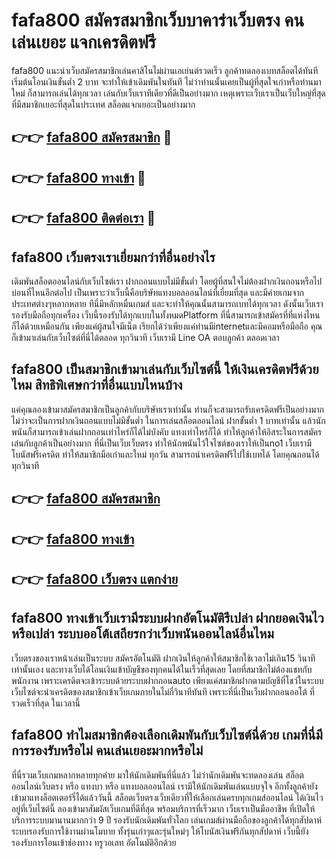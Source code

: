 # fafa800 สมัครสมาชิกเว็บบาคาร่าเว็บตรง คนเล่นเยอะ แจกเครดิตฟรี

fafa800 แนะนำเว็บสมัครสมาชิกเล่นคาสิโนไม่ผ่านเอเย่นต์รวดเร็ว ลูกค้าทดลองเบทสล็อตได้ทันทีเริ่มต้นโอนเงินขั้นต่ำ 2 บาท จะทำให้เข้าเดิมพันในทันที ไม่ว่าท่านนั้นเคยเป็นผู้ที่สุดใจเก่าหรือท่านมาใหม่ ก็สามารถเล่นได้ทุกเวลา เล่นกับเว็บเราทีเดียวที่ดีเป็นอย่างมาก เหตุเพราะเว็บเราเป็นเว็บใหญ่ที่สุดที่มีสมาชิกเยอะที่สุดในประเทศ สล็อตแจกเยอะเป็นอย่างมาก

## 👉👉 [fafa800 สมัครสมาชิก](https://bit.ly/3Ckzg5n) 🎰
## 👉👉 [fafa800 ทางเข้า](https://bit.ly/3Ckzg5n) 🎰
## 👉👉 [fafa800 ติดต่อเรา](https://bit.ly/3Ckzg5n) 🎰

## fafa800 เว็บตรงเราเยี่ยมกว่าที่อื่นอย่างไร
เดิมพันสล็อตออนไลน์กับเว็บไซต์เรา ฝากถอนแบบไม่มีขั้นต่ำ โดยผู้ที่สนใจไม่ต้องฝากเงินถอนหรือไปบ่อนที่ไหนอีกต่อไป เป็นเพราะว่าเว็บนี้คือบริษัทแทงบอลออนไลน์ที่เยี่ยมที่สุด และมีค่ายเกมจากประเทศต่างๆหลากหลาย ทีนี่มีหลักหมื่นเกมส์ และจะทำให้คุณนั้นสามารถเบทได้ทุกเวลา ดังนั้นเว็บเรารองรับมือถือทุกเครื่อง เว็บนี้รองรับได้ทุกแบบในทั้งหมดPlatform ที่นี่สามารถเข้าสมัครที่ที่แห่งไหนก็ได้ด้วยเหมือนกัน เพียงแค่ผู้สนใจมีเน็ต เรียกได้ว่าเพียงแค่ท่านมีinternetและมีคอมหรือมือถือ คุณก็เข้ามาเล่นกับเว็บไซต์ที่นี่ได้ตลอด ทุกวินาที เว็บเรามี Line OA ตอบลูกค้า ตลอดเวลา

## fafa800 เป็นสมาชิกเข้ามาเล่นกับเว็บไซต์นี้ ให้เงินเครดิตฟรีด้วยไหม สิทธิพิเศษกว่าที่อื่นแบบไหนบ้าง
แค่คุณลองเข้ามาสมัครสมาชิกเป็นลูกค้ากับบริษัทเราเท่านั้น ท่านก็จะสามารถรับเครดิตฟรีเป็นอย่างมาก ไม่ว่าจะเป็นการฝากเงินถอนแบบไม่มีขั้นต่ำ ในการเล่นสล็อตออนไลน์ ฝากขั้นต่ำ 1 บาทเท่านั้น แล้วนักพนันก็สามารถเข้าเล่นฝากถอนเท่าไหร่ก็ได้ไม่บังคับ แทงเท่าไหร่ก็ได้ ทำให้ลูกค้าให้อิสระในการสมัครเล่นกับลูกค้าเป็นอย่างมาก ที่นี่เป็นเว็บเว็บตรง ทำให้นักพนันไว้ใจไซต์ของเราให้เป็นno1 เว็บเรามีโบนัสฟรีเครดิต ทำให้สมาชิกมือเก่าและใหม่ ทุกวัน สามารถนำเครดิตฟรีไปใช้เบทได้ โดยคุณถอนได้ทุกวินาที

## 👉👉 [fafa800 สมัครสมาชิก](https://bit.ly/3Ckzg5n)
## 👉👉 [fafa800 ทางเข้า](https://bit.ly/3Ckzg5n)
## 👉👉 [fafa800 เว็บตรง แตกง่าย](https://bit.ly/3Ckzg5n)

## fafa800 ทางเข้าเว็บเรามีระบบฝากอัตโนมัติรึเปล่า ฝากยอดเงินไวหรือเปล่า ระบบออโต้เสถียรกว่าเว็บพนันออนไลน์อื่นไหม
เว็บตรงของเราหน้าเล่นเป็นระบบ สมัครอัตโนมัติ ฝากเงินให้ลูกค้าให้สมาชิกใช้เวลาไม่เกิน15 วินาทีเท่านั้นเอง และทางเว็บได้โอนเงินเข้าบัญชีของทุกคนได้ในเร็วที่สุดเลย โดยที่สมาชิกไม่ต้องแชทกับพนักงาน เพราะเครดิตจะเข้าระบบด้วยระบบฝากถอนauto เพียงแค่สมาชิกฝากตามบัญชีที่โชว์ในระบบ เว็บไซต์จะนำเครดิตของสมาชิกเข้าเว็บเกมภายในไม่กี่วินาทีทันที เพราะที่นี่เป็นเว็บฝากถอนออโต้ ที่รวดเร็วที่สุด ในเวลานี้

## fafa800 ทำไมสมาชิกต้องเลือกเดิมพันกับเว็บไซต์นี่ด้วย เกมที่นี่มีการรองรับหรือไม่ คนเล่นเยอะมากหรือไม่
ที่นี่รวมเว็บเกมหลากหลายทุกค่าย มาให้นักเดิมพันที่นี่แล้ว ไม่ว่านักเดิมพันจะทดลองเล่น สล็อตออนไลน์เว็บตรง หรือ แทงบา หรือ แทงบอลออนไลน์ เรามีให้นักเดิมพันเล่นแบบจุใจ อีกทั้งลูกค้ายังเข้ามาแทงล็อตเตอร์รี่ได้แล้ววันนี้ สล็อตเว็บตรงเว็บเดียวที่ให้เลือกเล่นครบทุกเกมส์ออนไลน์ ได้เงินไวอยู่ที่เว็บไซต์นี้ ลองเข้ามาสัมผัสเว็บเกมที่ดีที่สุด พร้อมบริการที่เร็วมาก เว็บเราเป็นมืออาชีพ ที่เปิดให้บริการระบบมานานมากกว่า 9 ปี รองรับนักเดิมพันทั่วโลก เล่นเกมส์ผ่านมือถือของลูกค้าได้ทุกสัปดาห์ ระบบรองรับการใช้งานผ่านโมบาย ทั้งรุ่นเก่าๆและรุ่นใหม่ๆ ให้โบนัสเงินฟรีกันทุกสัปดาห์ เว็บนี้ยังรองรับการโอนเข้าช่องทาง ทรูวอเลท อัตโนมัติอีกด้วย
